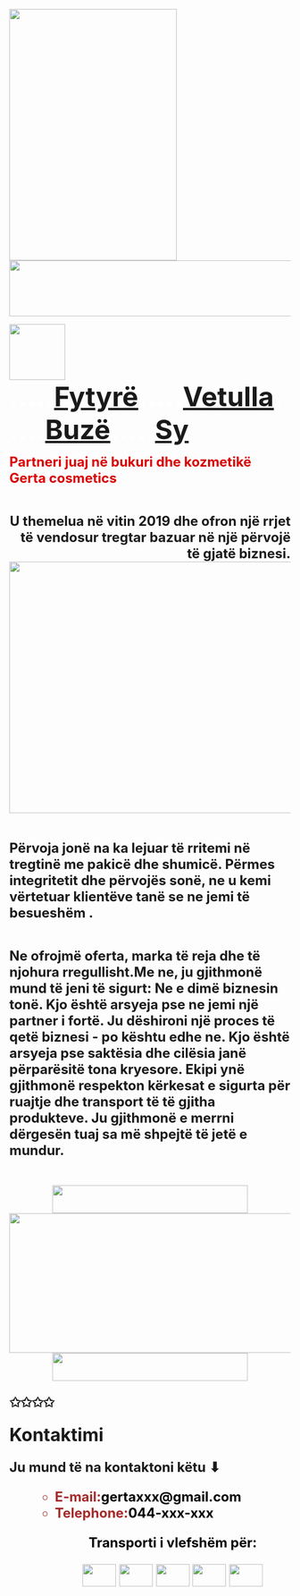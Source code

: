 <html>
<head><title>Gerta cosmetics</title></head>
<p><img src="C:\Users\PC-SYSTEMS\Desktop\gerta\images\q.jpg" width=300 height=450></img><img src="C:\Users\PC-SYSTEMS\Desktop\gerta\images\n.jpg" width=1030 height=100></img></p>
<p><img src="C:\Users\PC-SYSTEMS\Desktop\gerta\images\r.png" width=100 height=100></img><b><font size=10><font color=white>.....</font><a href="fytyre.html">Fytyrë</a><font color=white>.....</font><a href="vetulla.html">Vetulla</a><font color=white>.....</font><a href="buze.html">Buzë</a><font color=white>.....</font><a href="sy.html">Sy</a>
<p><font size=5><b><font color=dark red>Partneri juaj në bukuri dhe kozmetikë Gerta cosmetics</font></b></font> </p>
<p align=right><font size=5>U themelua në vitin 2019 dhe ofron një rrjet të vendosur tregtar bazuar në një përvojë të gjatë biznesi.<img src="C:\Users\PC-SYSTEMS\Desktop\gerta\images\eee.webp" width=650 height=450>
<p> Përvoja jonë na ka lejuar të rritemi në tregtinë me pakicë dhe shumicë. Përmes integritetit dhe përvojës sonë, ne u kemi vërtetuar klientëve tanë se ne jemi të besueshëm .
<p>Ne ofrojmë oferta, marka të reja dhe të njohura rregullisht.Me ne, ju gjithmonë mund të jeni të sigurt: Ne e dimë biznesin tonë. Kjo është arsyeja pse ne jemi një partner i fortë. Ju dëshironi një proces të qetë biznesi - po kështu edhe ne. Kjo është arsyeja pse saktësia dhe cilësia janë përparësitë tona kryesore. Ekipi ynë gjithmonë respekton kërkesat e sigurta për ruajtje dhe transport të të gjitha produkteve. Ju gjithmonë e merrni dërgesën tuaj sa më shpejtë të jetë e mundur.</p>
<p align=center><img src="C:\Users\PC-SYSTEMS\Desktop\gerta\images\tt.png" width=350 height=50><img src="C:\Users\PC-SYSTEMS\Desktop\gerta\images\rrr.jpg" width=550 height=250><img src="C:\Users\PC-SYSTEMS\Desktop\gerta\images\tt.png" width=350 height=50></p>
<p>✩✩✩✩</p>
<p><font size=6>Kontaktimi</font></p>
<p>Ju mund të na kontaktoni këtu ⬇
<ul>
<ul><font color=brown><b>
<li><font color=brown>E-mail:<font color=black>gertaxxx@gmail.com
<li><font color=brown>Telephone:<font color=black>044-xxx-xxx
<p align=Center>Transporti i vlefshëm për:</p>
<p align=center><img src="C:\Users\PC-SYSTEMS\Desktop\gerta\images\fff.jpg" width=60 height=40>  </img><img src="C:\Users\PC-SYSTEMS\Desktop\gerta\images\lll.png" width=60 height=40></img>  <img src="C:\Users\PC-SYSTEMS\Desktop\gerta\images\ccc.png" width=60 height=40></img>  <img src="C:\Users\PC-SYSTEMS\Desktop\gerta\images\vvv.jpg" width=60 height=40></img>  <img src="C:\Users\PC-SYSTEMS\Desktop\gerta\images\mm.jpg" width=60 height=40></img>
</font></ul></p>
</body>
</html>


